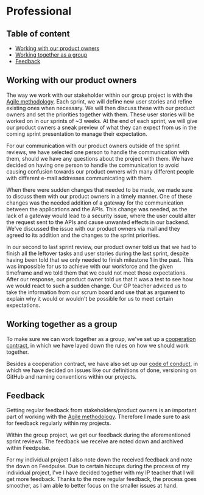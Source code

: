 # Professional

## Table of content
- [Working with our product owners](#working-with-our-product-owners)
- [Working together as a group](#working-together-as-a-group)
- [Feedback](#feedback)

## Working with our product owners
The way we work with our stakeholder within our group project is with the [Agile methodology](./agile-methodology.md). Each sprint, we will define new user stories and refine existing ones when necessary. We will then discuss these with our product owners and set the priorities together with them. These user stories will be worked on in our sprints of ~3 weeks. At the end of each sprint, we will give our product owners a sneak preview of what they can expect from us in the coming sprint presentation to manage their expectation. 

For our communication with our product owners outside of the sprint reviews, we have selected one person to handle the communication with them, should we have any questions about the project with them. We have decided on having one person to handle the communication to avoid causing confusion towards our product owners with many different people with different e-mail addresses communicating with them.

When there were sudden changes that needed to be made, we made sure to discuss them with our product owners in a timely manner. One of these changes was the needed addition of a gateway for the communication between the applications and the APIs. This change was needed, as the lack of a gateway would lead to a security issue, where the user could alter the request sent to the APIs and cause unwanted effects in our backend. We've discussed the issue with our product owners via mail and they agreed to its addition and the changes to the sprint priorities.

In our second to last sprint review, our product owner told us that we had to finish all the leftover tasks and user stories during the last sprint, despite having been told that we only needed to finish milestone 1 in the past. This was impossible for us to achieve with our workforce and the given timeframe and we told them that we could not meet those expectations. After our response, our product owner told us that it was a test to see how we would react to such a sudden change. Our GP teacher adviced us to take the information from our scrum board and use that as argument to explain why it would or wouldn't be possible for us to meet certain expectations.

## Working together as a group
To make sure we can work together as a group, we've set up a [cooperation contract](../docs/cooperation-contract.md), in which we have layed down the rules on how we should work together. 

Besides a cooperation contract, we have also set up our [code of conduct](../docs/code-of-conduct), in which we have decided on issues like our definitions of done, versioning on GitHub and naming conventions within our projects.

## Feedback
Getting regular feedback from stakeholders/product owners is an important part of working with the [Agile methodology](./agile-methodology.md). Therefore I made sure to ask for feedback regularly within my projects. 

Within the group project, we get our feedback during the aforementioned sprint reviews. The feedback we receive are noted down and archived within Feedpulse.

For my individual project I also note down the received feedback and note the down on Feedpulse. Due to certain hiccups during the process of my individual project, I've I have decided together with my IP teacher that I will get more feedback. Thanks to the more regular feedback, the process goes smoother, as I am able to better focus on the smaller issues at hand.
